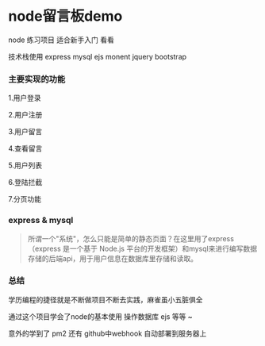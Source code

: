 # node留言板demo

node 练习项目 适合新手入门 看看

技术栈使用 express mysql ejs monent jquery bootstrap


### 主要实现的功能

1.用户登录

2.用户注册

3.用户留言

4.查看留言

5.用户列表

6.登陆拦截

7.分页功能


### express & mysql

>所谓一个"系统"，怎么只能是简单的静态页面？在这里用了express（express 是一个基于 Node.js 平台的开发框架）和mysql来进行编写数据存储的后端api，用于用户信息在数据库里存储和读取。

### 总结

学历编程的捷径就是不断做项目不断去实践，麻雀虽小五脏俱全

通过这个项目学会了node的基本使用 操作数据库 ejs 等等 ~

意外的学到了 pm2 还有 github中webhook 自动部署到服务器上
